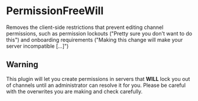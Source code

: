 # PermissionFreeWill

Removes the client-side restrictions that prevent editing channel permissions, such as permission lockouts ("Pretty sure
you don't want to do this") and onboarding requirements ("Making this change will make your server incompatible [...]")

## Warning

This plugin will let you create permissions in servers that **WILL** lock you out of channels until an administrator
can resolve it for you. Please be careful with the overwrites you are making and check carefully.


